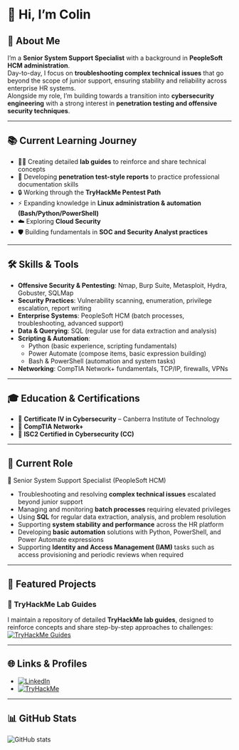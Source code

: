 # 👋 Hi, I’m Colin

## 🚀 About Me
I’m a **Senior System Support Specialist** with a background in **PeopleSoft HCM administration**.  
Day-to-day, I focus on **troubleshooting complex technical issues** that go beyond the scope of junior support, ensuring stability and reliability across enterprise HR systems.  
Alongside my role, I’m building towards a transition into **cybersecurity engineering** with a strong interest in **penetration testing and offensive security techniques**.  

---

## 📚 Current Learning Journey
- 🧑‍💻 Creating detailed **lab guides** to reinforce and share technical concepts  
- 📝 Developing **penetration test-style reports** to practice professional documentation skills  
- 🔒 Working through the **TryHackMe Pentest Path**  
- ⚡ Expanding knowledge in **Linux administration & automation (Bash/Python/PowerShell)**  
- ☁️ Exploring **Cloud Security**  
- 🛡️ Building fundamentals in **SOC and Security Analyst practices**  

---

## 🛠️ Skills & Tools
- **Offensive Security & Pentesting**: Nmap, Burp Suite, Metasploit, Hydra, Gobuster, SQLMap  
- **Security Practices**: Vulnerability scanning, enumeration, privilege escalation, report writing  
- **Enterprise Systems**: PeopleSoft HCM (batch processes, troubleshooting, advanced support)  
- **Data & Querying**: SQL (regular use for data extraction and analysis)  
- **Scripting & Automation**:  
  - Python (basic experience, scripting fundamentals)  
  - Power Automate (compose items, basic expression building)  
  - Bash & PowerShell (automation and system tasks)  
- **Networking**: CompTIA Network+ fundamentals, TCP/IP, firewalls, VPNs  

---

## 🎓 Education & Certifications
- 📜 **Certificate IV in Cybersecurity** – Canberra Institute of Technology  
- 📜 **CompTIA Network+**  
- 📜 **ISC2 Certified in Cybersecurity (CC)**  

---

## 📌 Current Role
💼 Senior System Support Specialist (PeopleSoft HCM)  
- Troubleshooting and resolving **complex technical issues** escalated beyond junior support  
- Managing and monitoring **batch processes** requiring elevated privileges  
- Using **SQL** for regular data extraction, analysis, and problem resolution  
- Supporting **system stability and performance** across the HR platform  
- Developing **basic automation** solutions with Python, PowerShell, and Power Automate expressions  
- Supporting **Identity and Access Management (IAM)** tasks such as access provisioning and periodic reviews when required  

---

## 📂 Featured Projects

### 📝 TryHackMe Lab Guides
I maintain a repository of detailed **TryHackMe lab guides**, designed to reinforce concepts and share step-by-step approaches to challenges:  
[![TryHackMe Guides](https://img.shields.io/badge/TryHackMe-Guides-blue?logo=github)](https://github.com/Schenkee/TryHackMe-Guides)

---

## 🌐 Links & Profiles
- [![LinkedIn](https://img.shields.io/badge/LinkedIn-Profile-blue?logo=linkedin)](https://www.linkedin.com/in/colin-s-35b8781b1/)  
- [![TryHackMe](https://img.shields.io/badge/TryHackMe-Profile-red?logo=tryhackme)](https://tryhackme.com/p/schenkee)  

---

## 📊 GitHub Stats
![GitHub stats](https://github-readme-stats.vercel.app/api?username=Schenkee&show_icons=true&theme=radical)  
<!--![Top Langs](https://github-readme-stats.vercel.app/api/top-langs/?username=Schenkee&layout=compact&theme=radical)  -->


<!--
**Schenkee/Schenkee** is a ✨ _special_ ✨ repository because its `README.md` (this file) appears on your GitHub profile.

Here are some ideas to get you started:

- 🔭 I’m currently working on ...
- 🌱 I’m currently learning ...
- 👯 I’m looking to collaborate on ...
- 🤔 I’m looking for help with ...
- 💬 Ask me about ...
- 📫 How to reach me: ...
- 😄 Pronouns: ...
- ⚡ Fun fact: ...
-->
